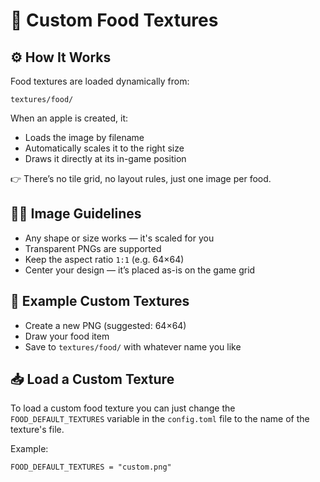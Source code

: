 # 🍓 Custom Food Textures

## ⚙️ How It Works
Food textures are loaded dynamically from:
```
textures/food/
```
When an apple is created, it:

- Loads the image by filename
- Automatically scales it to the right size
- Draws it directly at its in-game position

👉 There’s no tile grid, no layout rules, just one image per food.

## 🧑‍🎨 Image Guidelines
- Any shape or size works — it's scaled for you
- Transparent PNGs are supported
- Keep the aspect ratio `1:1` (e.g. 64×64)
- Center your design — it’s placed as-is on the game grid

## 🎨 Example Custom Textures
- Create a new PNG (suggested: 64×64)
- Draw your food item
- Save to `textures/food/` with whatever name you like

## 📥 Load a Custom Texture
To load a custom food texture you can just change the `FOOD_DEFAULT_TEXTURES` variable in the `config.toml` file to the name of the texture's file.

Example:
```
FOOD_DEFAULT_TEXTURES = "custom.png"
```